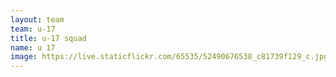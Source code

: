 ```yaml
---
layout: team
team: u-17
title: u-17 squad
name: u 17
image: https://live.staticflickr.com/65535/52490676538_c81739f129_c.jpg
---
```


